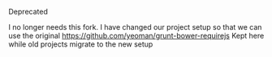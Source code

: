 Deprecated

I no longer needs this fork. I have changed our project setup so that we can use the original https://github.com/yeoman/grunt-bower-requirejs
Kept here while old projects migrate to the new setup
